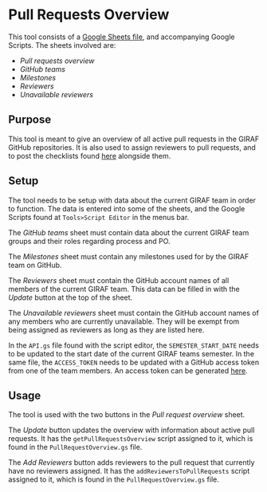 # Pull Requests Overview

This tool consists of a [Google Sheets file](https://docs.google.com/spreadsheets/d/1-sXJVpQ2t_tSH6aG8B6KGxP1lkA2jufn4xXiq2vq_og/edit?usp=sharing), and accompanying Google Scripts. The sheets involved are:

- _Pull requests overview_
- _GitHub teams_
- _Milestones_
- _Reviewers_
- _Unavailable reviewers_

## Purpose

This tool is meant to give an overview of all active pull requests in the GIRAF GitHub repositories.
It is also used to assign reviewers to pull requests, and to post the checklists found [here](../../../Review_Checklists/2020E/index.md) alongside them.

## Setup

The tool needs to be setup with data about the current GIRAF team in order to function.
The data is entered into some of the sheets, and the Google Scripts found at `Tools>Script Editor` in the menus bar.

The _GitHub teams_ sheet must contain data about the current GIRAF team groups and their roles regarding process and PO.

The _Milestones_ sheet must contain any milestones used for by the GIRAF team on GitHub.

The _Reviewers_ sheet must contain the GitHub account names of all members of the current GIRAF team.
This data can be filled in with the _Update_ button at the top of the sheet.

The _Unavailable reviewers_ sheet must contain the GitHub account names of any members who are currently unavailable.
They will be exempt from being assigned as reviewers as long as they are listed here.

In the `API.gs` file found with the script editor, the `SEMESTER_START_DATE` needs to be updated to the start date of the current GIRAF teams semester.
In the same file, the `ACCESS_TOKEN` needs to be updated with a GitHub access token from one of the team members.
An access token can be generated [here](https://github.com/settings/tokens).

## Usage

The tool is used with the two buttons in the _Pull request overview_ sheet.

The _Update_ button updates the overview with information about active pull requests. 
It has the `getPullRequestsOverview` script assigned to it, which is found in the `PullRequestOverview.gs` file.

The _Add Reviewers_ button adds reviewers to the pull request that currently have no reviewers assigned.
It has the `addReviewersToPullRequests` script assigned to it, which is found in the `PullRequestOverview.gs` file.
